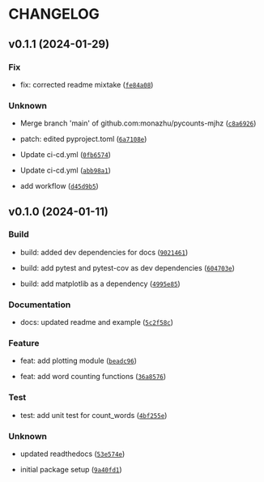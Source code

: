# CHANGELOG



## v0.1.1 (2024-01-29)

### Fix

* fix: corrected readme mixtake ([`fe84a08`](https://github.com/monazhu/pycounts-mjhz/commit/fe84a08cb1cb49aecb3210d5db81b3842c37d92e))

### Unknown

* Merge branch &#39;main&#39; of github.com:monazhu/pycounts-mjhz ([`c8a6926`](https://github.com/monazhu/pycounts-mjhz/commit/c8a6926f6d61dfe0fc01ef22c1ad1fc6a54f56b2))

* patch: edited pyproject.toml ([`6a7108e`](https://github.com/monazhu/pycounts-mjhz/commit/6a7108e309955bea86dca2c36799b5fb3f6c0f30))

* Update ci-cd.yml ([`0fb6574`](https://github.com/monazhu/pycounts-mjhz/commit/0fb65741ab20b262ddcbdb8733d023981df20167))

* Update ci-cd.yml ([`abb98a1`](https://github.com/monazhu/pycounts-mjhz/commit/abb98a1f097a46e503511a6eda5964f07a4a74fd))

* add workflow ([`d45d9b5`](https://github.com/monazhu/pycounts-mjhz/commit/d45d9b5610c5181a088d196607dc00e63f3548d3))


## v0.1.0 (2024-01-11)

### Build

* build: added dev dependencies for docs ([`9021461`](https://github.com/monazhu/pycounts-mjhz/commit/90214619adc9b1c398b8248fc19e033cf801b939))

* build: add pytest and pytest-cov as dev dependencies ([`604703e`](https://github.com/monazhu/pycounts-mjhz/commit/604703ec35b63d64cfb7dc159d6fe0bd24ad0d4f))

* build: add matplotlib as a dependency ([`4995e85`](https://github.com/monazhu/pycounts-mjhz/commit/4995e8552ae08d9037ef2a96c928deef60014164))

### Documentation

* docs: updated readme and example ([`5c2f58c`](https://github.com/monazhu/pycounts-mjhz/commit/5c2f58c7f2655ee2bcb0679027b0990a06e073b9))

### Feature

* feat: add plotting module ([`beadc96`](https://github.com/monazhu/pycounts-mjhz/commit/beadc966e1f1031b9bea696fcaf3979056179657))

* feat: add word counting functions ([`36a8576`](https://github.com/monazhu/pycounts-mjhz/commit/36a8576c7d6e861b06272ca3452b7736a8cfb014))

### Test

* test: add unit test for count_words ([`4bf255e`](https://github.com/monazhu/pycounts-mjhz/commit/4bf255ea5778f56f6cf637241db0c6f7e03c9038))

### Unknown

* updated readthedocs ([`53e574e`](https://github.com/monazhu/pycounts-mjhz/commit/53e574ed7afea41607ab9fa51d9b957e1ef81ba1))

* initial package setup ([`9a40fd1`](https://github.com/monazhu/pycounts-mjhz/commit/9a40fd1227cb1f3ade3e3705a49bf6cacbefaa20))
